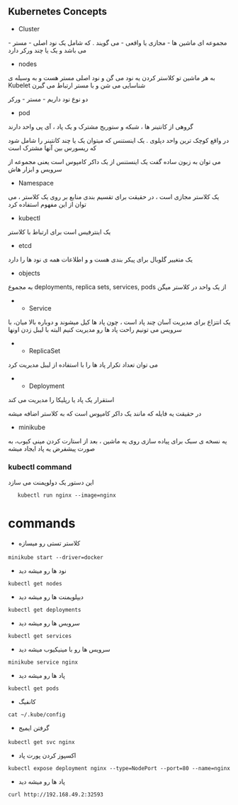 ## Kubernetes Concepts

+ Cluster

مجموعه ای ماشین ها - مجازی یا واقعی - می گویند . که شامل یک نود اصلی - مستر - می باشد و یک یا چند ورکر دارد 

+ nodes

به هر ماشین تو کلاستر کردن یه نود می گن و نود اصلی مستر هست و به وسیله ی Kubelet شناسایی می شن و با مستر ارتباط می گیرن

دو نوع نود داریم - مستر - ورکر

+ pod

گروهی از کانتینر ها ، شبکه و ستوریج مشترک و یک پاد ، آی پی  واحد دارند

در واقع کوچک ترین  واحد دپلوی . یک اینستنس  که میتوان یک یا چند کانتینر را شامل شود که ریسورس بین آنها مشترک است

می توان به زبون ساده گفت یک اینستنس از یک داکر کامپوس است یعنی مجموعه از سرویس و ابزار هاش

+ Namespace

یک کلاستر مجازی است ، در حقیقت برای تقسیم بندی منابع بر روی یک کلاستر ، می توان از این مفهوم استفاده کرد



+ kubectl

یک اینترفیس است برای ارتباط با کلاستر

+ etcd

یک متغییر گلوبال برای پیکر بندی هست و و اطلاعات همه ی نود ها را دارد

+ objects

به مجموع deployments, replica sets, services, pods از یک واحد در کلاستر میگن

+ + Service

یک انتزاع برای مدیریت آسان چند پاد است ، چون پاد ها کیل میشوند و دوباره بالا میان، با سرویس می تونیم راحت  پاد ها رو مدیریت کنیم البته با لیبل زدن اونها

+ + ReplicaSet

می توان تعداد تکرار پاد ها را با استفاده از لیبل مدیریت کرد

+ + Deployment

استقرار یک پاد یا رپلیکا را مدیریت می کند

در حقیقت یه فایله که مانند یک داکر کامپوس است که به کلاستر اضافه میشه

+ minikube

یه نسخه ی سبک برای پیاده سازی روی یه ماشین ، بعد از استارت کردن مینی کیوب، به صورت پیشفرض یه پاد ایجاد میشه

  ### kubectl command
 این دستور یک دولوپمنت می سازد
 
       kubectl run nginx --image=nginx

# commands

+ کلاستر تستی رو میسازه

‍`minikube start --driver=docker`

+ نود ها رو میشه دید

`kubectl get nodes`


+ دیپلویمنت ها رو میشه دید    

`kubectl get deployments`


+ سرویس ها رو میشه دید    

`kubectl get services`


+ سرویس ها رو با مینیکیوب میشه دید    

`minikube service nginx`



+ پاد ها رو میشه دید

`kubectl get pods`


+ کانفیگ

`cat ~/.kube/config`

+ گرفتن ایمیج

‍`kubectl get svc nginx`

+ اکسپوز کردن پورت پاد


`kubectl expose deployment nginx --type=NodePort --port=80 --name=nginx`

+ پاد ها رو میشه دید

`curl http://192.168.49.2:32593`